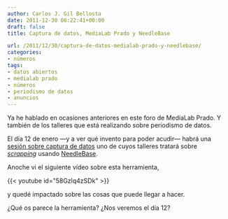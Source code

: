 ```yaml
---
author: Carlos J. Gil Bellosta
date: 2011-12-30 06:22:41+00:00
draft: false
title: Captura de datos, MediaLab Prado y NeedleBase

url: /2011/12/30/captura-de-datos-medialab-prado-y-needlebase/
categories:
- números
tags:
- datos abiertos
- medialab prado
- números
- periodismo de datos
- anuncios
---
```


Ya he hablado en ocasiones anteriores en este foro de MediaLab Prado. Y también de los talleres que está realizando sobre periodismo de datos.

El día 12 de enero —y a ver qué invento para poder acudir— habrá una [sesión sobre captura de datos](http://wiki.medialab-prado.es/index.php/Agenda_charla_captura_de_datos) uno de cuyos talleres tratará sobre _[scrapping](http://es.wikipedia.org/wiki/Screen_scraping)_ usando [NeedleBase](http://needlebase.com/).

Anoche vi el siguiente vídeo sobre esta herramienta,

{{< youtube id="58Gzlq4zSDk" >}}

y quedé impactado sobre las cosas que puede llegar a hacer.

¿Qué os parece la herramienta? ¿Nos veremos el día 12?
